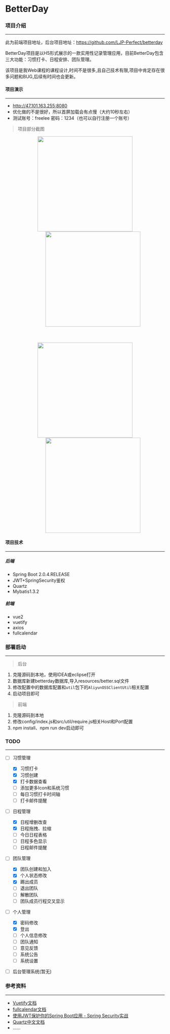 BetterDay
===========================
### 项目介绍
---
此为前端项目地址，后台项目地址：https://github.com/LJP-Perfect/betterday

BetterDay项目是以H5形式展示的一款实用性记录管理应用，目前BetterDay包含三大功能：习惯打卡、日程安排、团队管理。

该项目是我Web课程的课程设计,时间不是很多,且自己技术有限,项目中肯定存在很多问题和BUG,后续有时间也会更新。



#### 项目演示
-----------
- http://47.101.163.255:8080
- 优化做的不是很好，所以首屏加载会有点慢（大约10秒左右）
- 测试账号：freelee 密码：1234（也可以自行注册一个账号）

>项目部分截图

<div style="text-align: center">
<img width="300px" src="https://freelee-betterday.oss-cn-beijing.aliyuncs.com/img/IMG_2257.PNG" />
<img width="300px" style="margin-left: 50px;" src="https://freelee-betterday.oss-cn-beijing.aliyuncs.com/img/IMG_2258.PNG" />
</div>

<div style="text-align: center;margin-top: 50px;">
<img width="300px" src="https://freelee-betterday.oss-cn-beijing.aliyuncs.com/img/IMG_2259.PNG" />
<img width="300px" style="margin-left: 50px;" src="https://freelee-betterday.oss-cn-beijing.aliyuncs.com/img/IMG_2262.PNG" />
</div>


#### 项目技术
-----------
##### 后端
- Spring Boot 2.0.4.RELEASE
- JWT+SpringSecurity鉴权
- Quartz
- Mybatis1.3.2

##### 前端
- vue2
- vuetify
- axios
- fullcalendar

### 部署启动
-----------
> 后台
1. 克隆源码到本地，使用IDEA或eclipse打开
2. 数据库新建betterday数据库,导入resources/better.sql文件
3. 修改配置中的数据库配置和`util`包下的`AliyunOSSClientUtil`相关配置
4. 启动项目即可

> 前端
1. 克隆源码到本地
2. 修改config/index.js和src/util/require.js相关Host和Port配置
3. npm install、npm run dev启动即可

### TODO
-----------
- [ ] 习惯管理
    - [x] 习惯打卡
    - [x] 习惯创建
    - [x] 打卡数据查看
    - [ ] 添加更多Icon和系统习惯
    - [ ] 每日习惯打卡时间轴
    - [ ] 打卡邮件提醒 
- [ ] 日程管理
    - [x] 日程增删改查
    - [x] 日程拖拽、拉缩
    - [ ] 今日日程表格
    - [ ] 日程多色显示
    - [ ] 日程邮件提醒
- [ ] 团队管理
    - [x] 团队创建和加入
    - [x] 个人状态修改
    - [x] 踢出成员
    - [ ] 退出团队
    - [ ] 解散团队
    - [ ] 团队成员行程交叉显示
- [ ] 个人管理
    - [x] 密码修改
    - [x] 登出
    - [ ] 个人信息修改
    - [ ] 团队通知
    - [ ] 意见反馈
    - [ ] 系统公告
    - [ ] 系统设置
- [ ] 后台管理系统(暂无) 


### 参考资料
-----------
- [Vuetify文档](https://vuetifyjs.com/zh-Hans/)
- [fullcalendar文档](calendar.io/docs)
- [使用JWT保护你的Spring Boot应用 - Spring Security实战](https://www.jianshu.com/p/b51487766549)
- [Quartz中文文档](https://www.w3cschool.cn/quartz_doc/)
- ......



